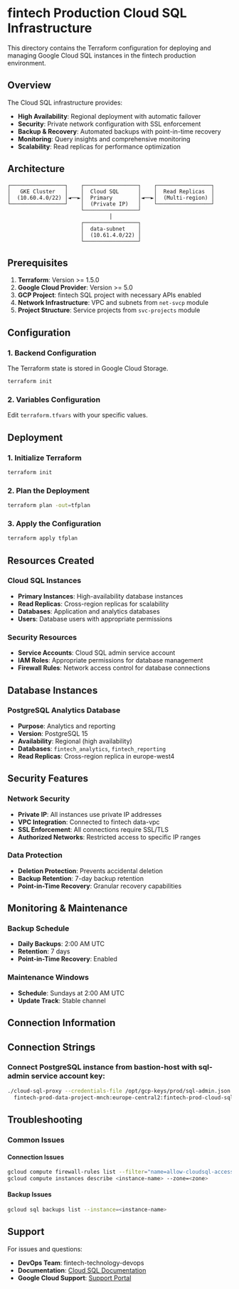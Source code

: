 # fintech Production Cloud SQL Infrastructure

This directory contains the Terraform configuration for deploying and managing Google Cloud SQL instances in the fintech production environment.

## Overview

The Cloud SQL infrastructure provides:

- **High Availability**: Regional deployment with automatic failover
- **Security**: Private network configuration with SSL enforcement
- **Backup & Recovery**: Automated backups with point-in-time recovery
- **Monitoring**: Query insights and comprehensive monitoring
- **Scalability**: Read replicas for performance optimization

## Architecture

```
┌─────────────────┐    ┌─────────────────┐    ┌─────────────────┐
│   GKE Cluster   │    │  Cloud SQL      │    │  Read Replicas  │
│  (10.60.4.0/22) │◄──►│  Primary        │◄──►│  (Multi-region) │
└─────────────────┘    │  (Private IP)   │    └─────────────────┘
                       └─────────────────┘
                                │
                       ┌─────────────────┐
                       │  data-subnet    │
                       │  (10.61.4.0/22) │
                       └─────────────────┘
```

## Prerequisites

1. **Terraform**: Version >= 1.5.0
2. **Google Cloud Provider**: Version >= 5.0
3. **GCP Project**: fintech SQL project with necessary APIs enabled
4. **Network Infrastructure**: VPC and subnets from `net-svcp` module
5. **Project Structure**: Service projects from `svc-projects` module

## Configuration

### 1. Backend Configuration

The Terraform state is stored in Google Cloud Storage.

```bash
terraform init
```

### 2. Variables Configuration

Edit `terraform.tfvars` with your specific values.

## Deployment

### 1. Initialize Terraform

```bash
terraform init
```

### 2. Plan the Deployment

```bash
terraform plan -out=tfplan
```

### 3. Apply the Configuration

```bash
terraform apply tfplan
```

## Resources Created

### Cloud SQL Instances

- **Primary Instances**: High-availability database instances
- **Read Replicas**: Cross-region replicas for scalability
- **Databases**: Application and analytics databases
- **Users**: Database users with appropriate permissions

### Security Resources

- **Service Accounts**: Cloud SQL admin service account
- **IAM Roles**: Appropriate permissions for database management
- **Firewall Rules**: Network access control for database connections

## Database Instances

### PostgreSQL Analytics Database

- **Purpose**: Analytics and reporting
- **Version**: PostgreSQL 15
- **Availability**: Regional (high availability)
- **Databases**: `fintech_analytics`, `fintech_reporting`
- **Read Replicas**: Cross-region replica in europe-west4

## Security Features

### Network Security

- **Private IP**: All instances use private IP addresses
- **VPC Integration**: Connected to fintech data-vpc
- **SSL Enforcement**: All connections require SSL/TLS
- **Authorized Networks**: Restricted access to specific IP ranges

### Data Protection

- **Deletion Protection**: Prevents accidental deletion
- **Backup Retention**: 7-day backup retention
- **Point-in-Time Recovery**: Granular recovery capabilities

## Monitoring & Maintenance

### Backup Schedule

- **Daily Backups**: 2:00 AM UTC
- **Retention**: 7 days
- **Point-in-Time Recovery**: Enabled

### Maintenance Windows

- **Schedule**: Sundays at 2:00 AM UTC
- **Update Track**: Stable channel

## Connection Information

## Connection Strings

### Connect PostgreSQL instance from bastion-host with sql-admin service account key:

```bash
./cloud-sql-proxy --credentials-file /opt/gcp-keys/prod/sql-admin.json \
  fintech-prod-data-project-mnch:europe-central2:fintech-prod-cloud-sql
```

## Troubleshooting

### Common Issues

#### Connection Issues

```bash
gcloud compute firewall-rules list --filter="name=allow-cloudsql-access"
gcloud compute instances describe <instance-name> --zone=<zone>
```

#### Backup Issues

```bash
gcloud sql backups list --instance=<instance-name>
```

## Support

For issues and questions:

- **DevOps Team**: fintech-technology-devops
- **Documentation**: [Cloud SQL Documentation](https://cloud.google.com/sql/docs)
- **Google Cloud Support**: [Support Portal](https://cloud.google.com/support) 